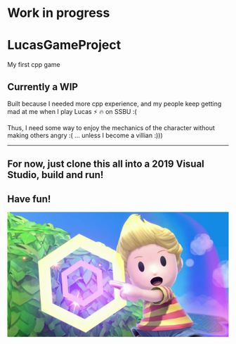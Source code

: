 # Work in progress
# LucasGameProject
My first cpp game

Currently a WIP
---
Built because I needed more cpp experience, and my people keep getting mad at me when I play Lucas :zap: :fire: on SSBU :(

Thus, I need some way to enjoy the mechanics of the character without making others angry :( ... unless I become a villian :)))

---

For now, just clone this all into a 2019 Visual Studio, build and run!
---

## Have fun! 
![Picture of Lucas](SSBUWebsiteLucas1.jpg)
